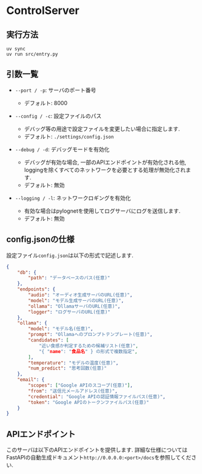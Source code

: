 # ControlServer

## 実行方法
```
uv sync
uv run src/entry.py
```

## 引数一覧
- `--port / -p`: サーバのポート番号
    - デフォルト: 8000

- `--config / -c`: 設定ファイルのパス
    - デバッグ等の用途で設定ファイルを変更したい場合に指定します.
    - デフォルト: `./settings/config.json`

- `--debug / -d`: デバッグモードを有効化
    - デバッグが有効な場合, 一部のAPIエンドポイントが有効化される他, loggingを除くすべてのネットワークを必要とする処理が無効化されます.
    - デフォルト: 無効

- `--logging / -l`: ネットワークロギングを有効化
    - 有効な場合はpylognetを使用してログサーバにログを送信します.
    - デフォルト: 無効

## config.jsonの仕様
設定ファイル`config.json`は以下の形式で記述します.
```json
{
    "db": {
        "path": "データベースのパス(任意)"
    },
    "endpoints": {
        "audio": "オーディオ生成サーバのURL(任意)",
        "model": "モデル生成サーバのURL(任意)",
        "ollama": "OllamaサーバのURL(任意)",
        "logger": "ログサーバのURL(任意)"
    },
    "ollama": {
        "model": "モデル名(任意)",
        "prompt": "Ollamaへのプロンプトテンプレート(任意)",
        "candidates": [
            "近い食感か判定するための候補リスト(任意)",
            "{ "name": "食品名" } の形式で複数指定",
        ],
        "temperature": "モデルの温度(任意)",
        "num_predict": "思考回数(任意)"
    },
    "email": {
        "scopes": ["Google APIのスコープ(任意)"],
        "from": "送信元メールアドレス(任意)",
        "credential": "Google APIの認証情報ファイルパス(任意)",
        "token": "Google APIのトークンファイルパス(任意)"
    }
}
```

## APIエンドポイント
このサーバは以下のAPIエンドポイントを提供します. 詳細な仕様についてはFastAPIの自動生成ドキュメント`http://0.0.0.0:<port>/docs`を参照してください.
